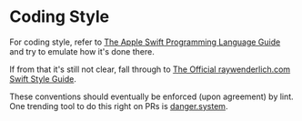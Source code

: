 # Coding Style

For coding style, refer to [The Apple Swift Programming Language Guide](https://developer.apple.com/library/content/documentation/Swift/Conceptual/Swift_Programming_Language/index.html#//apple_ref/doc/uid/TP40014097-CH3-ID0) and try to emulate how it's done there.

If from that it's still not clear, fall through to [The Official raywenderlich.com Swift Style Guide](https://github.com/raywenderlich/swift-style-guide).

These conventions should eventually be enforced (upon agreement) by lint. One trending tool to do this right on PRs is [danger.system](http://danger.systems/js/swift.html).
